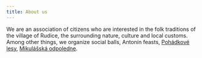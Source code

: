 ```yaml
---
title: About us
---
```


We are an association of citizens who are interested in the folk traditions of the village of Rudice, the surrounding nature, culture and local customs. Among other things, we organize social balls, Antonín feasts, [Pohádkové lesy](https://pohles.rudickamladez.cz), [Mikulášská odpoledne](https://mikulas.rudickamladez.cz).